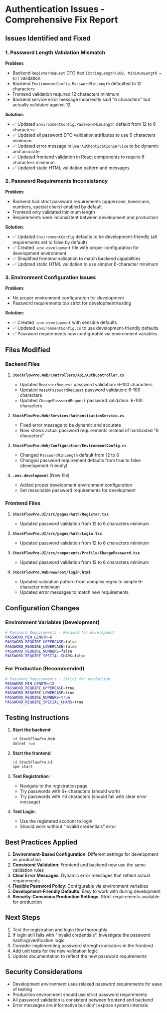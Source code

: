 # Authentication Issues - Comprehensive Fix Report

## Issues Identified and Fixed

### 1. Password Length Validation Mismatch
**Problem**: 
- Backend `RegisterRequest` DTO had `[StringLength(100, MinimumLength = 6)]` validation
- Backend `EnvironmentConfig.PasswordMinLength` defaulted to 12 characters
- Frontend validation required 12 characters minimum
- Backend service error message incorrectly said "6 characters" but actually validated against 12

**Solution**:
- ✅ Updated `EnvironmentConfig.PasswordMinLength` default from 12 to 6 characters
- ✅ Updated all password DTO validation attributes to use 6 characters minimum
- ✅ Updated error message in `UserAuthenticationService` to be dynamic and accurate
- ✅ Updated frontend validation in React components to require 6 characters minimum
- ✅ Updated static HTML validation pattern and messages

### 2. Password Requirements Inconsistency
**Problem**:
- Backend had strict password requirements (uppercase, lowercase, numbers, special chars) enabled by default
- Frontend only validated minimum length
- Requirements were inconsistent between development and production

**Solution**:
- ✅ Updated `EnvironmentConfig` defaults to be development-friendly (all requirements set to false by default)
- ✅ Created `.env.development` file with proper configuration for development environment
- ✅ Simplified frontend validation to match backend capabilities
- ✅ Updated static HTML validation to use simpler 6-character minimum

### 3. Environment Configuration Issues
**Problem**:
- No proper environment configuration for development
- Password requirements too strict for development/testing

**Solution**:
- ✅ Created `.env.development` with sensible defaults
- ✅ Updated `EnvironmentConfig.cs` to use development-friendly defaults
- ✅ Password requirements now configurable via environment variables

## Files Modified

### Backend Files
1. **`StockFlowPro.Web/Controllers/Api/AuthController.cs`**
   - Updated `RegisterRequest` password validation: 6-100 characters
   - Updated `ResetPasswordRequest` password validation: 6-100 characters  
   - Updated `ChangePasswordRequest` password validation: 6-100 characters

2. **`StockFlowPro.Web/Services/AuthenticationService.cs`**
   - Fixed error message to be dynamic and accurate
   - Now shows actual password requirements instead of hardcoded "6 characters"

3. **`StockFlowPro.Web/Configuration/EnvironmentConfig.cs`**
   - Changed `PasswordMinLength` default from 12 to 6
   - Changed password requirement defaults from true to false (development-friendly)

4. **`.env.development`** (New file)
   - Added proper development environment configuration
   - Set reasonable password requirements for development

### Frontend Files
1. **`StockFlowPro.UI/src/pages/Auth/Register.tsx`**
   - Updated password validation from 12 to 6 characters minimum

2. **`StockFlowPro.UI/src/pages/Auth/Login.tsx`**
   - Updated password validation from 12 to 6 characters minimum

3. **`StockFlowPro.UI/src/components/Profile/ChangePassword.tsx`**
   - Updated password validation from 12 to 6 characters minimum

4. **`StockFlowPro.Web/wwwroot/login.html`**
   - Updated validation pattern from complex regex to simple 6-character minimum
   - Updated error messages to match new requirements

## Configuration Changes

### Environment Variables (Development)
```bash
# Password Requirements - Relaxed for development
PASSWORD_MIN_LENGTH=6
PASSWORD_REQUIRE_UPPERCASE=false
PASSWORD_REQUIRE_LOWERCASE=false
PASSWORD_REQUIRE_NUMBERS=false
PASSWORD_REQUIRE_SPECIAL_CHARS=false
```

### For Production (Recommended)
```bash
# Password Requirements - Strict for production
PASSWORD_MIN_LENGTH=12
PASSWORD_REQUIRE_UPPERCASE=true
PASSWORD_REQUIRE_LOWERCASE=true
PASSWORD_REQUIRE_NUMBERS=true
PASSWORD_REQUIRE_SPECIAL_CHARS=true
```

## Testing Instructions

1. **Start the backend**:
   ```bash
   cd StockFlowPro.Web
   dotnet run
   ```

2. **Start the frontend**:
   ```bash
   cd StockFlowPro.UI
   npm start
   ```

3. **Test Registration**:
   - Navigate to the registration page
   - Try passwords with 6+ characters (should work)
   - Try passwords with <6 characters (should fail with clear error message)

4. **Test Login**:
   - Use the registered account to login
   - Should work without "Invalid credentials" error

## Best Practices Applied

1. **Environment-Based Configuration**: Different settings for development vs production
2. **Consistent Validation**: Frontend and backend now use the same validation rules
3. **Clear Error Messages**: Dynamic error messages that reflect actual requirements
4. **Flexible Password Policy**: Configurable via environment variables
5. **Development-Friendly Defaults**: Easy to work with during development
6. **Security-Conscious Production Settings**: Strict requirements available for production

## Next Steps

1. Test the registration and login flow thoroughly
2. If login still fails with "Invalid credentials", investigate the password hashing/verification logic
3. Consider implementing password strength indicators in the frontend
4. Add unit tests for the new validation logic
5. Update documentation to reflect the new password requirements

## Security Considerations

- Development environment uses relaxed password requirements for ease of testing
- Production environment should use strict password requirements
- All password validation is consistent between frontend and backend
- Error messages are informative but don't expose system internals
